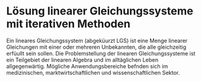 # Lösung linearer Gleichungssysteme mit iterativen Methoden

Ein lineares Gleichungssystem (abgeküurzt LGS) ist eine Menge linearer Gleichungen mit einer
oder mehreren Unbekannten, die alle gleichzeitig erfüullt sein sollen. Die Problemstellung
der linearen Gleichungssysteme ist ein Teilgebiet der linearen Algebra und im alltäglichen
Leben allgegenwärtig. Mögliche Anwendungsbereiche befnden sich im medizinischen, marktwirtschaftlichen
und wissenschaftlichen Sektor.
